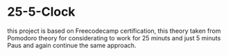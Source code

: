 ﻿# 25-5-Clock

this project is based on Freecodecamp certification, this theory taken from Pomodoro theory for considerating to work for 25 minuts and just 5 minuts Paus and again continue the same approach.
